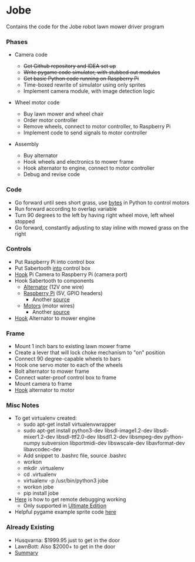 # Jobe
Contains the code for the Jobe robot lawn mower driver program

### Phases
* Camera code
    * ~~Get Github repository and IDEA set up~~
    * ~~Write pygame code simulator, with stubbed out modules~~
    * ~~Get basic Python code running on Raspberry Pi~~
    * Time-boxed rewrite of simulator using only sprites
    * Implement camera module, with image detection logic

* Wheel motor code
    * Buy lawn mower and wheel chair
    * Order motor controller
    * Remove wheels, connect to motor controller, to Raspberry Pi
    * Implement code to send signals to motor controller

* Assembly
    * Buy alternator
    * Hook wheels and electronics to mower frame
    * Hook alternator to engine, connect to motor controller
    * Debug and revise code


### Code
* Go forward until sees short grass, use [bytes](https://docs.python.org/3/library/stdtypes.html#bytes) in Python to control motors
* Run forward according to overlap variable
* Turn 90 degrees to the left by having right wheel move, left wheel stopped
* Go forward, constantly adjusting to stay inline with mowed grass on the right


### Controls
* Put Raspberry Pi into control box
* Put Sabertooth [into](https://www.amazon.com/Sabertooth-Dual-25A-Motor-Driver/dp/B008OMQUXC?SubscriptionId=AKIAILSHYYTFIVPWUY6Q&tag=duckduckgo-d-20&linkCode=xm2&camp=2025&creative=165953&creativeASIN=B008OMQUXC) control box
* [Hook](https://www.raspberrypi.org/learning/getting-started-with-picamera/) Pi Camera to Raspberry Pi (camera port)
* Hook Sabertooth to components
    * [Alternator](https://www.amazon.com/Electrical-ADR0152-Self-Excited-90-01-3125S-70-01-7127SE/dp/B0081S9C16) (12V one wire)       
    * [Raspberry Pi](https://www.raspberrypi.org/forums/viewtopic.php?f=37&t=12067) (5V, GPIO headers)
        * Another [source](https://www.youtube.com/watch?v=QCNoVRgETRc)                                  
    * [Motors](https://www.youtube.com/watch?v=ruHEJGudIjs) (motor wires)
        * Another [source](https://www.intorobotics.com/2-simple-methods-choose-motors-wheel-drive-robots/)
* [Hook](https://www.youtube.com/watch?v=ruHEJGudIjs?t=3m32s) Alternator to mower engine


### Frame
* Mount 1 inch bars to existing lawn mower frame
* Create a lever that will lock choke mechanism to "on" position
* Connect 90 degree-capable wheels to bars
* Hook one servo moter to each of the wheels
* Bolt alternator to mower frame
* Connect water-proof control box to frame
* Mount camera to frame
* [Hook](https://theepicenter.com/blog/generator-lawn-mower-vertical/) alternator to motor


### Misc Notes
* To get virtualenv created:
    * sudo apt-get install virtualenvwrapper
    * sudo apt-get install python3-dev libsdl-image1.2-dev libsdl-mixer1.2-dev libsdl-ttf2.0-dev libsdl1.2-dev libsmpeg-dev python-numpy subversion libportmidi-dev libswscale-dev libavformat-dev libavcodec-dev
    * Add snippet to .bashrc file, source .bashrc
    * workon
    * mkdir .virtualenv
    * cd .virtualenv
    * virtualenv -p /usr/bin/python3 jobe
    * workon jobe
    * pip install jobe
* [Here](https://makemypi.wordpress.com/2016/12/19/remote-debug-on-raspberry-pi-by-pycharm/) is how to get remote debugging working
    * Only supported in [Ultimate Edition](https://www.jetbrains.com/idea/buy/#edition=personal)
* Helpful pygame example sprite code [here](http://thepythongamebook.com/en:pygame:step014)


### Already Existing
* Husqvarna: $1999.95 just to get in the door
* LawnBott: Also $2000+ to get in the door
* [Summary](http://www.toptenreviews.com/home/outdoor/best-robot-lawn-mowers/)